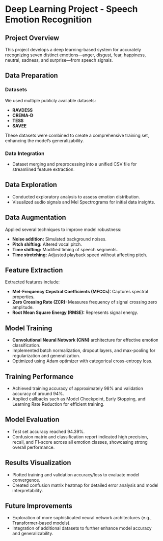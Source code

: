 # Deep Learning Project - Speech Emotion Recognition

## Project Overview

This project develops a deep learning-based system for accurately recognizing seven distinct emotions—anger, disgust, fear, happiness, neutral, sadness, and surprise—from speech signals.

## Data Preparation

### Datasets
We used multiple publicly available datasets:
- **RAVDESS**
- **CREMA-D**
- **TESS**
- **SAVEE**

These datasets were combined to create a comprehensive training set, enhancing the model’s generalizability.

### Data Integration
- Dataset merging and preprocessing into a unified CSV file for streamlined feature extraction.

## Data Exploration

- Conducted exploratory analysis to assess emotion distribution.
- Visualized audio signals and Mel Spectrograms for initial data insights.

## Data Augmentation
Applied several techniques to improve model robustness:
- **Noise addition:** Simulated background noises.
- **Pitch shifting:** Altered vocal pitch.
- **Time shifting:** Modified timing of speech segments.
- **Time stretching:** Adjusted playback speed without affecting pitch.

## Feature Extraction
Extracted features include:
- **Mel-Frequency Cepstral Coefficients (MFCCs):** Captures spectral properties.
- **Zero Crossing Rate (ZCR):** Measures frequency of signal crossing zero amplitude.
- **Root Mean Square Energy (RMSE):** Represents signal energy.

## Model Training
- **Convolutional Neural Network (CNN)** architecture for effective emotion classification.
- Implemented batch normalization, dropout layers, and max-pooling for regularization and generalization.
- Optimized using Adam optimizer with categorical cross-entropy loss.

## Training Performance
- Achieved training accuracy of approximately 98% and validation accuracy of around 94%.
- Applied callbacks such as Model Checkpoint, Early Stopping, and Learning Rate Reduction for efficient training.

## Model Evaluation
- Test set accuracy reached 94.39%.
- Confusion matrix and classification report indicated high precision, recall, and F1-score across all emotion classes, showcasing strong overall performance.

## Results Visualization
- Plotted training and validation accuracy/loss to evaluate model convergence.
- Created confusion matrix heatmap for detailed error analysis and model interpretability.

## Future Improvements
- Exploration of more sophisticated neural network architectures (e.g., Transformer-based models).
- Integration of additional datasets to further enhance model accuracy and generalizability.
